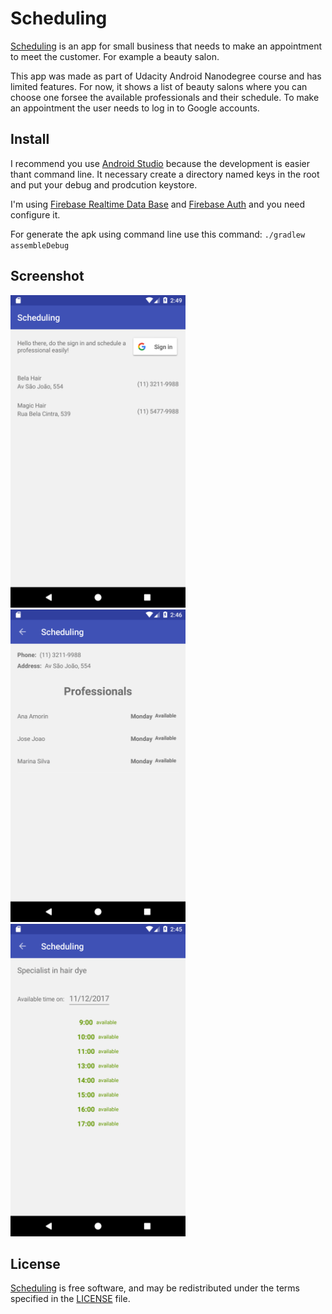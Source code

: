 # Scheduling

[Scheduling](https://github.com/alexnavarro/Capstone-Project)  is an app for small business that needs to make an appointment to meet the customer. For example a beauty salon.

This app was made as part of Udacity Android Nanodegree course and has limited features. For now, it shows a list of beauty salons where you can choose one forsee the available professionals and their schedule. To make an appointment the user needs to log in to Google accounts.

## Install

I recommend you use [Android Studio](https://developer.android.com/studio/index.html) because the development is easier thant command line. It necessary create a directory named keys in the root and put your debug and prodcution keystore. 

I'm using [Firebase Realtime Data Base](https://firebase.google.com/products/database/) and [Firebase Auth](https://firebase.google.com/docs/auth/) and you need configure it.

For generate the apk using command line use this command: `./gradlew assembleDebug`

## Screenshot
<img src="/screenshots/device-2017-12-10-124952.png" width="280" height="500"> <img src="/screenshots/device-2017-12-10-124617.png" width="280" height="500"> <img src="/screenshots/device-2017-12-10-124603.png" width="280" height="500">

## License

[Scheduling](https://github.com/alexnavarro/Capstone-Project) is free software, and may be redistributed under the terms specified in the [LICENSE](LICENSE) file.
